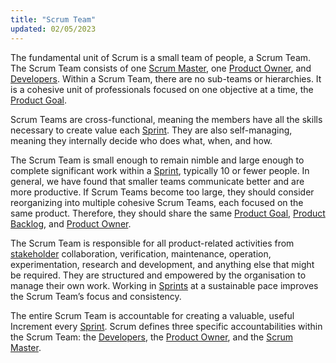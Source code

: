 ```yaml
---
title: "Scrum Team"
updated: 02/05/2023
---
```


The fundamental unit of Scrum is a small team of people, a Scrum Team. The Scrum Team consists of one [Scrum Master](/guides/scrum/team/po), one [Product Owner](/guides/scrum/team/po), and [Developers](/guides/scrum/team/developers). Within a Scrum Team, there are no sub-teams or hierarchies. It is a cohesive unit of professionals focused on one objective at a time, the [Product Goal](/guides/scrum/artifacts/pbl#commitment-product-goal).

Scrum Teams are cross-functional, meaning the members have all the skills necessary to create value each [Sprint](/guides/scrum/events/sprint). They are also self-managing, meaning they internally decide who does what, when, and how.

The Scrum Team is small enough to remain nimble and large enough to complete significant work within a [Sprint](/guides/scrum/events/sprint), typically 10 or fewer people. In general, we have found that smaller teams communicate better and are more productive. If Scrum Teams become too large, they should consider reorganizing into multiple cohesive Scrum Teams, each focused on the same product. Therefore, they should share the same [Product Goal](/guides/scrum/artifacts/pbl#commitment-product-goal), [Product Backlog](/guides/scrum/artifacts/pbl), and [Product Owner](/guides/scrum/team/po).

The Scrum Team is responsible for all product-related activities from [stakeholder](/guides/scrum/stakeholders) collaboration, verification, maintenance, operation, experimentation, research and development, and anything else that might be required. They are structured and empowered by the organisation to manage their own work. Working in [Sprints](/guides/scrum/events/sprint) at a sustainable pace improves the Scrum Team’s focus and consistency.

The entire Scrum Team is accountable for creating a valuable, useful Increment every [Sprint](/guides/scrum/events/sprint). Scrum defines three specific accountabilities within the Scrum Team: the [Developers](/guides/scrum/team/developers), the [Product Owner](/guides/scrum/team/po), and the [Scrum Master](/guides/scrum/team/po).
